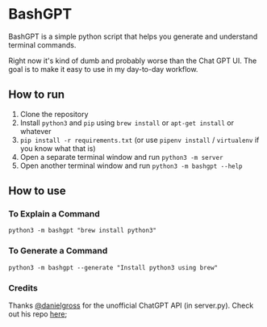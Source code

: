 # BashGPT

BashGPT is a simple python script that helps you generate and understand terminal commands.

Right now it's kind of dumb and probably worse than the Chat GPT UI. The goal is to make it easy to use in my day-to-day workflow.

## How to run

1. Clone the repository
2. Install `python3` and `pip` using `brew install` or `apt-get install` or whatever
3. `pip install -r requirements.txt` (or use `pipenv install` / `virtualenv` if you know what that is)
4. Open a separate terminal window and run `python3 -m server`
5. Open another terminal window and run `python3 -m bashgpt --help`


## How to use

### To Explain a Command

`python3 -m bashgpt "brew install python3"`

### To Generate a Command

`python3 -m bashgpt --generate "Install python3 using brew"`


### Credits

Thanks [@danielgross](https://github.com/danielgross) for the unofficial ChatGPT API (in server.py). Check out his repo [here](https://github.com/danielgross/whatsapp-gpt/blob/main/multichat.py);
